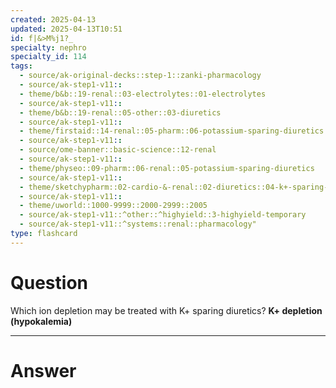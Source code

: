 ```yaml
---
created: 2025-04-13
updated: 2025-04-13T10:51
id: f|&>M%j1?_
specialty: nephro
specialty_id: 114
tags:
  - source/ak-original-decks::step-1::zanki-pharmacology
  - source/ak-step1-v11::
  - theme/b&b::19-renal::03-electrolytes::01-electrolytes
  - source/ak-step1-v11::
  - theme/b&b::19-renal::05-other::03-diuretics
  - source/ak-step1-v11::
  - theme/firstaid::14-renal::05-pharm::06-potassium-sparing-diuretics
  - source/ak-step1-v11::
  - source/ome-banner::basic-science::12-renal
  - source/ak-step1-v11::
  - theme/physeo::09-pharm::06-renal::05-potassium-sparing-diuretics
  - source/ak-step1-v11::
  - theme/sketchypharm::02-cardio-&-renal::02-diuretics::04-k+-sparing-diuretics
  - source/ak-step1-v11::
  - theme/uworld::1000-9999::2000-2999::2005
  - source/ak-step1-v11::^other::^highyield::3-highyield-temporary
  - source/ak-step1-v11::^systems::renal::pharmacology"
type: flashcard
---
```


# Question
Which ion depletion may be treated with K+ sparing diuretics?    **K+ depletion (hypokalemia)**

---

# Answer
